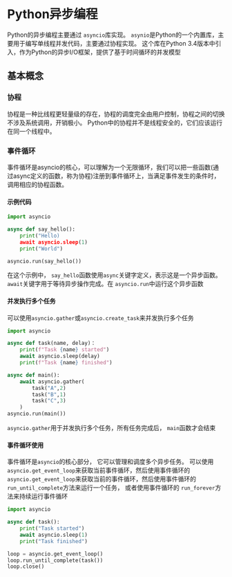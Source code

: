 # Python异步编程
Python的异步编程主要通过 `asyncio`库实现。 `asynio`是Python的一个内置库，主要用于编写单线程并发代码，主要通过协程实现。 这个库在Python 3.4版本中引入，作为Python的异步I/O框架，提供了基于时间循环的并发模型

## 基本概念
### 协程
协程是一种比线程更轻量级的存在，协程的调度完全由用户控制，协程之间的切换不涉及系统调用，开销极小。
Python中的协程并不是线程安全的，它们应该运行在同一个线程中。 

### 事件循环
事件循环是asyncio的核心，可以理解为一个无限循环，我们可以把一些函数(通过async定义的函数，称为协程)注册到事件循环上，当满足事件发生的条件时，调用相应的协程函数。

#### 示例代码
```python 
import asyncio 

async def say_hello():
    print("Hello)
    await asyncio.sleep(1)
    print("World")

asyncio.run(say_hello())
```
在这个示例中， `say_hello`函数使用`async`关键字定义，表示这是一个异步函数。 `await`关键字用于等待异步操作完成。在 `asyncio.run`中运行这个异步函数

#### 并发执行多个任务
可以使用`asyncio.gather`或`asyncio.create_task`来并发执行多个任务
```python
import asyncio 

async def task(name, delay)：
    print(f"Task {name} started")
    await asyncio.sleep(delay)
    print(f"Task {name} finished")

async def main():
    await asyncio.gather(
        task("A",2)
        task("B",1)
        task("C",3)
    )
asyncio.run(main())
```
  `asyncio.gather`用于并发执行多个任务，所有任务完成后，  `main`函数才会结束

#### 事件循环使用
 事件循环是`asyncio`的核心部分， 它可以管理和调度多个异步任务。 可以使用 `asyncio.get_event_loop`来获取当前事件循环，然后使用事件循环的`asyncio.get_event_loop`来获取当前的事件循环，然后使用事件循环的`run_until_complete`方法来运行一个任务， 或者使用事件循环的 `run_forever`方法来持续运行事件循环

```python
import asyncio

async def task():
    print("Task started")
    await asyncio.sleep(1)
    print("Task finished")

loop = asyncio.get_event_loop()
loop.run_until_complete(task())
loop.close()
```
